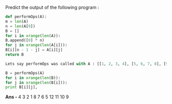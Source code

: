 Predict the output of the following program :

```python
def performOps(A):
m = len(A)
n = len(A[0])
B = []
for i in xrange(len(A)):
B.append([0] * n)
for j in xrange(len(A[i])):
B[i][n - 1 - j] = A[i][j]
return B

Lets say performOps was called with A : [[1, 2, 3, 4], [5, 6, 7, 8], [9, 10, 11, 12]] . What would be the output of the following call :

B = performOps(A)
for i in xrange(len(B)):
for j in xrange(len(B[i])):
print B[i][j],

```

<b> Ans - </b>  4 3 2 1 8 7 6 5 12 11 10 9
